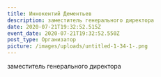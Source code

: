 ```yaml
---
title: Иннокентий Дементьев
description: заместитель генерального директора
date: 2020-07-21T19:32:52.515Z
event_date: 2020-07-21T19:32:52.550Z
post_type: Организатор
picture: /images/uploads/untitled-1-34-1-.png
---
```

заместитель генерального директора